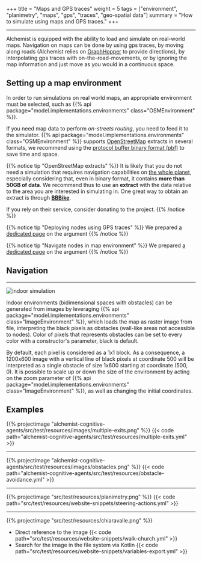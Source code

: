 +++
title = "Maps and GPS traces"
weight = 5
tags = ["environment", "planimetry", "maps", "gps", "traces", "geo-spatial data"]
summary = "How to simulate using maps and GPS traces."
+++

---

Alchemist is equipped with the ability to load and simulate on real-world maps.
Navigation on maps can be done by using gps traces,
by moving along roads (Alchemist relies on [GraphHopper](https://www.graphhopper.com/) to provide directions),
by interpolating gps traces with on-the-road-movements,
or by ignoring the map information and just move as you would in a continuous space.

## Setting up a map environment

In order to run simulations on real world maps, an appropriate environment must be selected, such as
{{% api package="model.implementations.environments" class="OSMEnvironment" %}}.

If you need map data to perform *on-streets routing*,
you need to feed it to the simulator.
{{% api package="model.implementations.environments" class="OSMEnvironment" %}}
supports [OpenStreetMap](https://www.openstreetmap.org) extracts in several formats,
we recommend using the
[protocol buffer binary format (pbf)](https://wiki.openstreetmap.org/wiki/PBF_Format)
to save time and space.

{{% notice tip "OpenStreetMap extracts" %}}
It is likely that you do not need a simulation that requires navigation capabilities on
[the whole planet](https://planet.openstreetmap.org/),
especially considering that, even in binary format,
it contains **more than 50GB of data**.
We recommend thus to use an **extract** with the data relative to the area you are interested in simulating in.
One great way to obtain an extract is through [**BBBike**](https://extract.bbbike.org/).

If you rely on their service, consider donating to the project.
{{% /notice %}}

{{% notice tip "Deploying nodes using GPS traces" %}}
We prepared [a dedicated page](../../deploy/gps) on the argument
{{% /notice  %}}

{{% notice tip "Navigate nodes in map environment" %}}
We prepared [a dedicated page](../../program/move-on-maps/) on the argument
{{% /notice %}}



## Navigation

---

![indoor simulation](indoor_simulation.png)

Indoor environments
(bidimensional spaces with obstacles)
can be generated from images by leveraging
{{% api package="model.implementations.environments" class="ImageEnvironment" %}},
which loads the map as raster image from file,
interpreting the black pixels as obstacles
(wall-like areas not accessible to nodes).
Color of pixels that represents obstacles can be set to
every color with a constructor's parameter, black is default.

By default, each pixel is considered as a 1x1 block.
As a consequence, a 1200x600 image with a vertical line of black pixels at coordinate 500 will be interpreted as a single
obstacle of size 1x600 starting at coordinate (500, 0).
It is possible to scale up or down the size of the environment by acting on the zoom parameter of
{{% api package="model.implementations.environments" class="ImageEnvironment" %}},
as well as changing the initial coordinates.

## Examples

{{% projectimage "alchemist-cognitive-agents/src/test/resources/images/multiple-exits.png" %}}
{{< code path="alchemist-cognitive-agents/src/test/resources/multiple-exits.yml" >}}

---

{{% projectimage "alchemist-cognitive-agents/src/test/resources/images/obstacles.png" %}}
{{< code path="alchemist-cognitive-agents/src/test/resources/obstacle-avoidance.yml" >}}

---

{{% projectimage "src/test/resources/planimetry.png" %}}
{{< code path="src/test/resources/website-snippets/steering-actions.yml" >}}

---

{{% projectimage "src/test/resources/chiaravalle.png" %}}

* Direct reference to the image
  {{< code path="src/test/resources/website-snippets/walk-church.yml" >}}
* Search for the image in the file system via Kotlin
  {{< code path="src/test/resources/website-snippets/variables-export.yml" >}}

